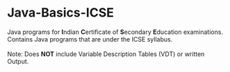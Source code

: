 # Java-Basics-ICSE
Java programs for <b>I</b>ndian <b>C</b>ertificate of <b>S</b>econdary <b>E</b>ducation examinations.
<br>
Contains Java programs that are under the ICSE syllabus.
<br>
<br>
Note:
Does <b>NOT</b> include Variable Description Tables (VDT) or written Output.
